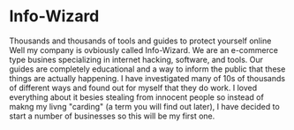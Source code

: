 # Info-Wizard
Thousands and thousands of tools and guides to protect yourself online
Well my company is ovbiously called Info-Wizard. We are an e-commerce type busines specializing in internet hacking, software, and tools. Our guides are completely educational and a way to inform the public that these things are actually happening. I have investigated many of 10s of thousands of different ways and found out for myself that they do work. I loved everything about it besies stealing from innocent people so instead of makng my livng "carding" (a term you will find out later), I have decided to start a number of businesses so this will be my first one. 
